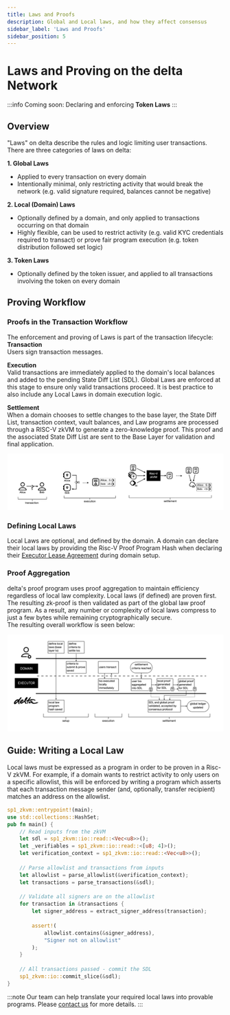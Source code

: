 ```yaml
---
title: Laws and Proofs
description: Global and Local laws, and how they affect consensus
sidebar_label: 'Laws and Proofs'
sidebar_position: 5
---
```


# Laws and Proving on the delta Network
:::info
Coming soon: Declaring and enforcing **Token Laws**
:::
## Overview
"Laws" on delta describe the rules and logic limiting user transactions. There are three categories of laws on delta:

**1. Global Laws**
- Applied to every transaction on every domain
- Intentionally minimal, only restricting activity that would break the network (e.g. valid signature required, balances cannot be negative)

**2. Local (Domain) Laws**
- Optionally defined by a domain, and only applied to transactions occurring on that domain
- Highly flexible, can be used to restrict activity (e.g. valid KYC credentials required to transact) or prove fair program execution (e.g. token distribution followed set logic)

**3. Token Laws**
- Optionally defined by the token issuer, and applied to all transactions involving the token on every domain


## Proving Workflow

### Proofs in the Transaction Workflow
The enforcement and proving of Laws is part of the transaction lifecycle:<br />
**Transaction**<br />
Users sign transaction messages.

**Execution**<br />
Valid transactions are immediately applied to the domain's local balances and added to the pending State Diff List (SDL). Global Laws are enforced at this stage to ensure only valid transactions proceed. It is best practice to also include any Local Laws in domain execution logic.

**Settlement**<br />
When a domain chooses to settle changes to the base layer, the State Diff List, transaction context, vault balances, and Law programs are processed through a RISC-V zkVM to generate a zero-knowledge proof. This proof and the associated State Diff List are sent to the Base Layer for validation and final application.

![transaction_workflow.png](/img/transaction_workflow.png)
 
### Defining Local Laws
Local Laws are optional, and defined by the domain. A domain can declare their local laws by providing the Risc-V Proof Program Hash when declaring their [Executor Lease Agreement](/docs/docs/background/glossary#ela) during domain setup.

### Proof Aggregation
delta's proof program uses proof aggregation to maintain efficiency regardless of local law complexity. Local laws (if defined) are proven first. The resulting zk-proof is then validated as part of the global law proof program. As a result, any number or complexity of local laws compress to just a few bytes while remaining cryptographically secure. <br />
The resulting overall workflow is seen below:

![transaction_proving_workflow.png](/img/transaction_proving_workflow.png)

## Guide: Writing a Local Law
Local laws must be expressed as a program in order to be proven in a Risc-V zkVM. For example, if a domain wants to restrict activity to only users on a specific allowlist, this will be enforced by writing a program which asserts that each transaction message sender (and, optionally, transfer recipient) matches an address on the allowlist.


```rust title="Example code (for illustative purposes only): Enforce AllowList"
sp1_zkvm::entrypoint!(main);
use std::collections::HashSet;
pub fn main() {
    // Read inputs from the zkVM
    let sdl = sp1_zkvm::io::read::<Vec<u8>>();
    let _verifiables = sp1_zkvm::io::read::<[u8; 4]>();
    let verification_context = sp1_zkvm::io::read::<Vec<u8>>();

    // Parse allowlist and transactions from inputs
    let allowlist = parse_allowlist(&verification_context);
    let transactions = parse_transactions(&sdl);
    
    // Validate all signers are on the allowlist
    for transaction in &transactions {
        let signer_address = extract_signer_address(transaction);
        
        assert!(
            allowlist.contains(&signer_address),
            "Signer not on allowlist"
        );
    }

    // All transactions passed - commit the SDL
    sp1_zkvm::io::commit_slice(&sdl);
}
```
:::note
Our team can help translate your required local laws into provable programs. Please [contact us](/docs/docs/building/request-sdk-access) for more details.
:::
